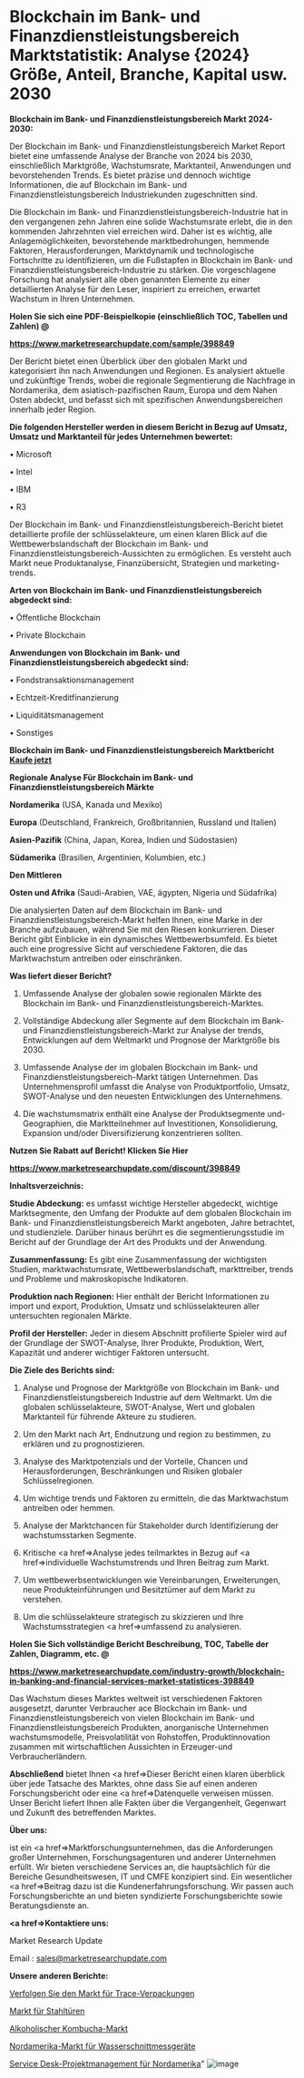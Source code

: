 # Blockchain im Bank- und Finanzdienstleistungsbereich Marktstatistik: Analyse {2024} Größe, Anteil, Branche, Kapital usw. 2030

<strong>Blockchain im Bank- und Finanzdienstleistungsbereich Markt 2024-2030:</strong>

Der Blockchain im Bank- und Finanzdienstleistungsbereich Market Report bietet eine umfassende Analyse der Branche von 2024 bis 2030, einschließlich Marktgröße, Wachstumsrate, Marktanteil, Anwendungen und bevorstehenden Trends. Es bietet präzise und dennoch wichtige Informationen, die auf Blockchain im Bank- und Finanzdienstleistungsbereich Industriekunden zugeschnitten sind.

Die Blockchain im Bank- und Finanzdienstleistungsbereich-Industrie hat in den vergangenen zehn Jahren eine solide Wachstumsrate erlebt, die in den kommenden Jahrzehnten viel erreichen wird. Daher ist es wichtig, alle Anlagemöglichkeiten, bevorstehende marktbedrohungen, hemmende Faktoren, Herausforderungen, Marktdynamik und technologische Fortschritte zu identifizieren, um die Fußstapfen in Blockchain im Bank- und Finanzdienstleistungsbereich-Industrie zu stärken. Die vorgeschlagene Forschung hat analysiert alle oben genannten Elemente zu einer detaillierten Analyse für den Leser, inspiriert zu erreichen, erwartet Wachstum in Ihren Unternehmen.



<strong>Holen Sie sich eine PDF-Beispielkopie (einschließlich TOC, Tabellen und Zahlen) @
</strong>

<strong><a href=https://www.marketresearchupdate.com/sample/398849>

<strong>https://www.marketresearchupdate.com/sample/398849</u></font></a></strong></strong>

Der Bericht bietet einen Überblick über den globalen Markt und kategorisiert ihn nach Anwendungen und Regionen. Es analysiert aktuelle und zukünftige Trends, wobei die regionale Segmentierung die Nachfrage in Nordamerika, dem asiatisch-pazifischen Raum, Europa und dem Nahen Osten abdeckt, und befasst sich mit spezifischen Anwendungsbereichen innerhalb jeder Region.



<strong>Die folgenden Hersteller werden in diesem Bericht in Bezug auf Umsatz, Umsatz und Marktanteil für jedes Unternehmen bewertet:</strong>

• Microsoft

• Intel

• IBM

• R3

Der Blockchain im Bank- und Finanzdienstleistungsbereich-Bericht bietet detaillierte profile der schlüsselakteure, um einen klaren Blick auf die Wettbewerbslandschaft der Blockchain im Bank- und Finanzdienstleistungsbereich-Aussichten zu ermöglichen. Es versteht auch Markt neue Produktanalyse, Finanzübersicht, Strategien und marketing-trends.



<strong>Arten von Blockchain im Bank- und Finanzdienstleistungsbereich abgedeckt sind:</strong>

• Öffentliche Blockchain

• Private Blockchain



<strong>Anwendungen von Blockchain im Bank- und Finanzdienstleistungsbereich abgedeckt sind:</strong>

• Fondstransaktionsmanagement

• Echtzeit-Kreditfinanzierung

• Liquiditätsmanagement

• Sonstiges



<strong>Blockchain im Bank- und Finanzdienstleistungsbereich Marktbericht <a href=https://www.marketresearchupdate.com/buynow/398849>Kaufe jetzt</a></strong>



<strong>Regionale Analyse Für Blockchain im Bank- und Finanzdienstleistungsbereich Märkte</strong>



<strong>Nordamerika</strong> (USA, Kanada und Mexiko)



<strong>Europa</strong> (Deutschland, Frankreich, Großbritannien, Russland und Italien)



<strong>Asien-Pazifik</strong> (China, Japan, Korea, Indien und Südostasien)



<strong>Südamerika</strong> (Brasilien, Argentinien, Kolumbien, etc.)



<strong>Den Mittleren</strong> 

<strong>Osten und Afrika</strong> (Saudi-Arabien, VAE, ägypten, Nigeria und Südafrika)

Die analysierten Daten auf dem Blockchain im Bank- und Finanzdienstleistungsbereich-Markt helfen Ihnen, eine Marke in der Branche aufzubauen, während Sie mit den Riesen konkurrieren. Dieser Bericht gibt Einblicke in ein dynamisches Wettbewerbsumfeld. Es bietet auch eine progressive Sicht auf verschiedene Faktoren, die das Marktwachstum antreiben oder einschränken.



<strong>Was liefert dieser Bericht?</strong>

1. Umfassende Analyse der globalen sowie regionalen Märkte des Blockchain im Bank- und Finanzdienstleistungsbereich-Marktes.

2. Vollständige Abdeckung aller Segmente auf dem Blockchain im Bank- und Finanzdienstleistungsbereich-Markt zur Analyse der trends, Entwicklungen auf dem Weltmarkt und Prognose der Marktgröße bis 2030.

3. Umfassende Analyse der im globalen Blockchain im Bank- und Finanzdienstleistungsbereich-Markt tätigen Unternehmen. Das Unternehmensprofil umfasst die Analyse von Produktportfolio, Umsatz, SWOT-Analyse und den neuesten Entwicklungen des Unternehmens.

4. Die wachstumsmatrix enthält eine Analyse der Produktsegmente und-Geographien, die Marktteilnehmer auf Investitionen, Konsolidierung, Expansion und/oder Diversifizierung konzentrieren sollten.



<strong>Nutzen Sie Rabatt auf Bericht! Klicken Sie Hier
</strong>

<strong><a href=https://www.marketresearchupdate.com/discount/398849>https://www.marketresearchupdate.com/discount/398849</b></u></font></strong></a>



<strong>Inhaltsverzeichnis:</strong>



<strong>Studie Abdeckung:</strong> es umfasst wichtige Hersteller abgedeckt, wichtige Marktsegmente, den Umfang der Produkte auf dem globalen Blockchain im Bank- und Finanzdienstleistungsbereich Markt angeboten, Jahre betrachtet, und studienziele. Darüber hinaus berührt es die segmentierungsstudie im Bericht auf der Grundlage der Art des Produkts und der Anwendung.



<strong>Zusammenfassung:</strong> Es gibt eine Zusammenfassung der wichtigsten Studien, marktwachstumsrate, Wettbewerbslandschaft, markttreiber, trends und Probleme und makroskopische Indikatoren.



<strong>Produktion nach Regionen:</strong> Hier enthält der Bericht Informationen zu import und export, Produktion, Umsatz und schlüsselakteuren aller untersuchten regionalen Märkte.



<strong>Profil der Hersteller:</strong> Jeder in diesem Abschnitt profilierte Spieler wird auf der Grundlage der SWOT-Analyse, Ihrer Produkte, Produktion, Wert, Kapazität und anderer wichtiger Faktoren untersucht.



<strong>Die Ziele des Berichts sind:</strong>

1) Analyse und Prognose der Marktgröße von Blockchain im Bank- und Finanzdienstleistungsbereich Industrie auf dem Weltmarkt.
Um die globalen schlüsselakteure, SWOT-Analyse, Wert und globalen Marktanteil für führende Akteure zu studieren.

2) Um den Markt nach Art, Endnutzung und region zu bestimmen, zu erklären und zu prognostizieren.

3) Analyse des Marktpotenzials und der Vorteile, Chancen und Herausforderungen, Beschränkungen und Risiken globaler Schlüsselregionen.

4) Um wichtige trends und Faktoren zu ermitteln, die das Marktwachstum antreiben oder hemmen.

5) Analyse der Marktchancen für Stakeholder durch Identifizierung der wachstumsstarken Segmente.

6) Kritische <a href=>Analyse</a> jedes teilmarktes in Bezug auf <a href=>individuelle</a> Wachstumstrends und Ihren Beitrag zum Markt.

7) Um wettbewerbsentwicklungen wie Vereinbarungen, Erweiterungen, neue Produkteinführungen und Besitztümer auf dem Markt zu verstehen.

8) Um die schlüsselakteure strategisch zu skizzieren und Ihre Wachstumsstrategien <a href=>umfassend</a> zu analysieren.



<strong>Holen Sie Sich vollständige Bericht Beschreibung, TOC, Tabelle der Zahlen, Diagramm, etc. @ </strong>

<strong><a href=https://www.marketresearchupdate.com/industry-growth/blockchain-in-banking-and-financial-services-market-statistices-398849>https://www.marketresearchupdate.com/industry-growth/blockchain-in-banking-and-financial-services-market-statistices-398849</a></font></strong>

Das Wachstum dieses Marktes weltweit ist verschiedenen Faktoren ausgesetzt, darunter Verbraucher ace Blockchain im Bank- und Finanzdienstleistungsbereich von vielen Blockchain im Bank- und Finanzdienstleistungsbereich Produkten, anorganische Unternehmen wachstumsmodelle, Preisvolatilität von Rohstoffen, Produktinnovation zusammen mit wirtschaftlichen Aussichten in Erzeuger-und Verbraucherländern.



<strong>Abschließend</strong> bietet Ihnen <a href=>Dieser</a> Bericht einen klaren überblick über jede Tatsache des Marktes, ohne dass Sie auf einen anderen Forschungsbericht oder eine <a href=>Datenquelle</a> verweisen müssen. Unser Bericht liefert Ihnen alle Fakten über die Vergangenheit, Gegenwart und Zukunft des betreffenden Marktes.



<strong>Über uns:</strong>

 ist ein <a href=>Marktfors</a>chungsunternehmen, das die Anforderungen großer Unternehmen, Forschungsagenturen und anderer Unternehmen erfüllt. Wir bieten verschiedene Services an, die hauptsächlich für die Bereiche Gesundheitswesen, IT und CMFE konzipiert sind. Ein wesentlicher <a href=>Beitrag</a> dazu ist die Kundenerfahrungsforschung. Wir passen auch Forschungsberichte an und bieten syndizierte Forschungsberichte sowie Beratungsdienste an.



<strong><a href=>Kontaktiere uns:</a></strong>

Market Research Update

Email : sales@marketresearchupdate.com



<strong>Unsere anderen Berichte:</strong>

<a href=https://www.linkedin.com/pulse/track-trace-packagings-market-size>Verfolgen Sie den Markt für Trace-Verpackungen</a>

<a href=https://www.linkedin.com/pulse/steel-doors-market-size-analysis-leading-manufacturers>Markt für Stahltüren</a>

<a href=https://www.linkedin.com/pulse/alcoholic-kombucha-market-outlooks-2023-size>Alkoholischer Kombucha-Markt</a>

<a href=https://www.linkedin.com/pulse/north-america-water-cut-meters-market-size2023-2030>Nordamerika-Markt für Wasserschnittmessgeräte</a>

<a href=https://www.linkedin.com/pulse/north-america-service-desk-project-management>Service Desk-Projektmanagement für Nordamerika</a>"
![image](https://github.com/RushikeshRI/news24analysis/assets/164026548/5440247a-fffa-45a9-8fa5-9cf7ea5cde1f)
